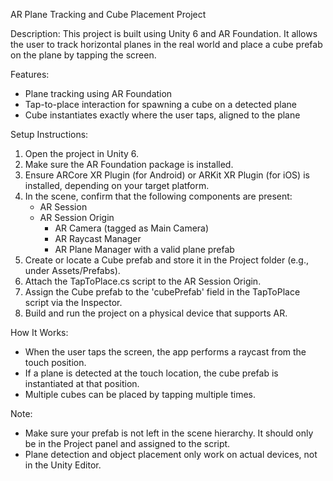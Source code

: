 AR Plane Tracking and Cube Placement Project

Description:
This project is built using Unity 6 and AR Foundation. It allows the user to track horizontal planes in the real world and place a cube prefab on the plane by tapping the screen.

Features:
- Plane tracking using AR Foundation
- Tap-to-place interaction for spawning a cube on a detected plane
- Cube instantiates exactly where the user taps, aligned to the plane

Setup Instructions:
1. Open the project in Unity 6.
2. Make sure the AR Foundation package is installed.
3. Ensure ARCore XR Plugin (for Android) or ARKit XR Plugin (for iOS) is installed, depending on your target platform.
4. In the scene, confirm that the following components are present:
   - AR Session
   - AR Session Origin
     - AR Camera (tagged as Main Camera)
     - AR Raycast Manager
     - AR Plane Manager with a valid plane prefab
5. Create or locate a Cube prefab and store it in the Project folder (e.g., under Assets/Prefabs).
6. Attach the TapToPlace.cs script to the AR Session Origin.
7. Assign the Cube prefab to the 'cubePrefab' field in the TapToPlace script via the Inspector.
8. Build and run the project on a physical device that supports AR.

How It Works:
- When the user taps the screen, the app performs a raycast from the touch position.
- If a plane is detected at the touch location, the cube prefab is instantiated at that position.
- Multiple cubes can be placed by tapping multiple times.

Note:
- Make sure your prefab is not left in the scene hierarchy. It should only be in the Project panel and assigned to the script.
- Plane detection and object placement only work on actual devices, not in the Unity Editor.
